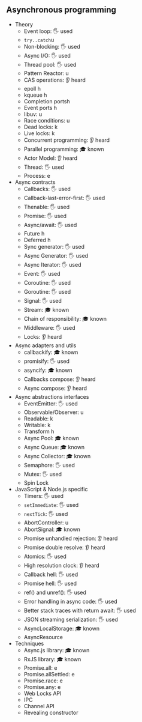 ## Asynchronous programming

- Theory
  - Event loop: 🖐️ used
  - `try..catch`u
  - Non-blocking: 🖐️ used
  - Async I/O: 🖐️ used
  - Thread pool: 🖐️ used
  - Pattern Reactor: u
  - CAS operations: 👂 heard
  - epoll h
  - kqueue h
  - Completion portsh
  - Event ports h
  - libuv: u
  - Race conditions: u
  - Dead locks: k
  - Live locks: k
  - Concurrent programming: 👂 heard
  - Parallel programming: 🎓 known
  - Actor Model: 👂 heard
  - Thread: 🖐️ used
  - Process: e
- Async contracts
  - Callbacks: 🖐️ used
  - Callback-last-error-first: 🖐️ used
  - Thenable: 🖐️ used
  - Promise: 🖐️ used
  - Async/await: 🖐️ used
  - Future h
  - Deferred h
  - Sync generator: 🖐️ used
  - Async Generator: 🖐️ used
  - Async Iterator: 🖐️ used
  - Event: 🖐️ used
  - Coroutine: 🖐️ used
  - Goroutine: 🖐️ used
  - Signal: 🖐️ used
  - Stream: 🎓 known
  - Chain of responsibility: 🎓 known
  - Middleware: 🖐️ used
  - Locks: 👂 heard
- Async adapters and utils
  - callbackify: 🎓 known
  - promisify: 🖐️ used
  - asyncify: 🎓 known
  - Callbacks compose: 👂 heard
  - Async compose: 👂 heard
- Async abstractions interfaces
  - EventEmitter: 🖐️ used
  - Observable/Observer: u
  - Readable: k
  - Writable: k
  - Transform h
  - Async Pool: 🎓 known
  - Async Queue: 🎓 known
  - Async Collector: 🎓 known
  - Semaphore: 🖐️ used
  - Mutex: 🖐️ used
  - Spin Lock
- JavaScript & Node.js specific
  - Timers: 🖐️ used
  - `setImmediate`: 🖐️ used
  - `nextTick`: 🖐️ used
  - AbortController: u
  - AbortSignal: 🎓 known
  - Promise unhandled rejection: 👂 heard
  - Promise double resolve: 👂 heard
  - Atomics: 🖐️ used
  - High resolution clock: 👂 heard
  - Callback hell: 🖐️ used
  - Promise hell: 🖐️ used
  - ref() and unref(): 🖐️ used
  - Error handling in async code: 🖐️ used
  - Better stack traces with return await: 🖐️ used
  - JSON streaming serialization: 🖐️ used
  - AsyncLocalStorage: 🎓 known
  - AsyncResource
- Techniques
  - Async.js library: 🎓 known
  - RxJS library: 🎓 known
  - Promise.all: e
  - Promise.allSettled: e
  - Promise.race: e
  - Promise.any: e
  - Web Locks API
  - IPC
  - Channel API
  - Revealing constructor
